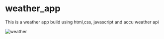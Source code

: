# weather_app
This is a weather app build using html,css, javascript and accu weather api 


![weather](https://user-images.githubusercontent.com/87632401/129354517-b368c27a-be4c-4d3f-a2bb-9bf03418ac65.PNG)

